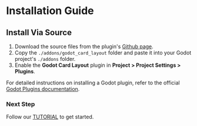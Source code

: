 # Installation Guide

## Install Via Source
1. Download the source files from the plugin's [Github page](https://github.com/cyanglaz/gcard_layout).
2. Copy the `./addons/godot_card_layout` folder and paste it into your Godot project's `./addons` folder.
3. Enable the **Godot Card Layout** plugin in **Project > Project Settings > Plugins**.

For detailed instructions on installing a Godot plugin, refer to the official [Godot Plugins documentation](https://docs.godotengine.org/en/stable/tutorials/plugins/editor/installing_plugins.html). 

### Next Step
Follow our [TUTORIAL](./TUTORIAL.md) to get started.
